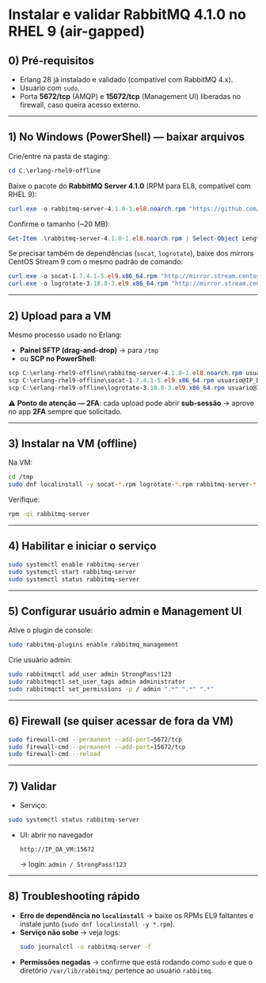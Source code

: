 # Instalar e validar **RabbitMQ 4.1.0** no RHEL 9 (air-gapped)

## 0) Pré-requisitos
- Erlang 28 já instalado e validado (compatível com RabbitMQ 4.x).
- Usuário com `sudo`.
- Porta **5672/tcp** (AMQP) e **15672/tcp** (Management UI) liberadas no firewall, caso queira acesso externo.

---

## 1) No Windows (PowerShell) — baixar arquivos

Crie/entre na pasta de staging:
```powershell
cd C:\erlang-rhel9-offline
```

Baixe o pacote do **RabbitMQ Server 4.1.0** (RPM para EL8, compatível com RHEL 9):
```powershell
curl.exe -o rabbitmq-server-4.1.0-1.el8.noarch.rpm "https://github.com/rabbitmq/rabbitmq-server/releases/download/v4.1.0/rabbitmq-server-4.1.0-1.el8.noarch.rpm"
```

Confirme o tamanho (~20 MB):
```powershell
Get-Item .\rabbitmq-server-4.1.0-1.el8.noarch.rpm | Select-Object Length
```

Se precisar também de dependências (`socat`, `logrotate`), baixe dos mirrors CentOS Stream 9 com o mesmo padrão de comando:
```powershell
curl.exe -o socat-1.7.4.1-5.el9.x86_64.rpm "http://mirror.stream.centos.org/9-stream/AppStream/x86_64/os/Packages/socat-1.7.4.1-5.el9.x86_64.rpm"
curl.exe -o logrotate-3.18.0-3.el9.x86_64.rpm "http://mirror.stream.centos.org/9-stream/BaseOS/x86_64/os/Packages/logrotate-3.18.0-3.el9.x86_64.rpm"
```

---

## 2) Upload para a VM

Mesmo processo usado no Erlang:

- **Painel SFTP (drag-and-drop)** → para `/tmp`  
- ou **SCP no PowerShell**:
```powershell
scp C:\erlang-rhel9-offline\rabbitmq-server-4.1.0-1.el8.noarch.rpm usuario@IP_DO_SERVIDOR:/tmp/
scp C:\erlang-rhel9-offline\socat-1.7.4.1-5.el9.x86_64.rpm usuario@IP_DO_SERVIDOR:/tmp/
scp C:\erlang-rhel9-offline\logrotate-3.18.0-3.el9.x86_64.rpm usuario@IP_DO_SERVIDOR:/tmp/
```

⚠️ **Ponto de atenção — 2FA**: cada upload pode abrir **sub-sessão** → aprove no app **2FA** sempre que solicitado.

---

## 3) Instalar na VM (offline)
Na VM:
```bash
cd /tmp
sudo dnf localinstall -y socat-*.rpm logrotate-*.rpm rabbitmq-server-*.rpm
```

Verifique:
```bash
rpm -qi rabbitmq-server
```

---

## 4) Habilitar e iniciar o serviço
```bash
sudo systemctl enable rabbitmq-server
sudo systemctl start rabbitmq-server
sudo systemctl status rabbitmq-server
```

---

## 5) Configurar usuário admin e Management UI
Ative o plugin de console:
```bash
sudo rabbitmq-plugins enable rabbitmq_management
```

Crie usuário admin:
```bash
sudo rabbitmqctl add_user admin StrongPass!123
sudo rabbitmqctl set_user_tags admin administrator
sudo rabbitmqctl set_permissions -p / admin ".*" ".*" ".*"
```

---

## 6) Firewall (se quiser acessar de fora da VM)
```bash
sudo firewall-cmd --permanent --add-port=5672/tcp
sudo firewall-cmd --permanent --add-port=15672/tcp
sudo firewall-cmd --reload
```

---

## 7) Validar
- Serviço:
```bash
sudo systemctl status rabbitmq-server
```
- UI: abrir no navegador  
  ```
  http://IP_DA_VM:15672
  ```
  → login: `admin / StrongPass!123`

---

## 8) Troubleshooting rápido
- **Erro de dependência no `localinstall`** → baixe os RPMs EL9 faltantes e instale junto (`sudo dnf localinstall -y *.rpm`).  
- **Serviço não sobe** → veja logs:
  ```bash
  sudo journalctl -u rabbitmq-server -f
  ```
- **Permissões negadas** → confirme que está rodando como `sudo` e que o diretório `/var/lib/rabbitmq/` pertence ao usuário `rabbitmq`.
